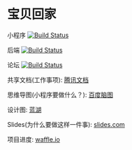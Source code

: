# 宝贝回家

小程序 [![Build Status](https://travis-ci.org/airdb/vuepress.svg?branch=master)](https://github.com/bbhj/mina)

后端   [![Build Status](https://travis-ci.org/airdb/vuepress.svg?branch=master)](https://github.com/bbhj/bbac)

论坛   [![Build Status](https://travis-ci.org/airdb/vuepress.svg?branch=master)](https://github.com/bbhj/bbs.baobeihuijia.com)


共享文档(工作事项): [腾讯文档](https://docs.qq.com)

思维导图(小程序要做什么？): [百度脑图](http://naotu.baidu.com/file/e9695279a6f97ec82c5aff21c9f985cb?token=df3bc65dc492b669)

设计图: [蓝湖](https://lanhuapp.com/web/#/item)

Slides(为什么要做这样一件事): [slides.com](https://slides.com/airdb/deck#/)

项目进度: [waffle.io](https://waffle.io/bbhj/mina)
